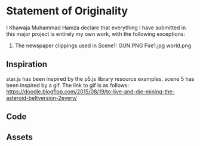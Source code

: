 # Statement of Originality

I Khawaja Muhammad Hamza declare that everything I have submitted in this major
project is entirely my own work, with the following exceptions:

1. The newspaper clippings used in Scene1:
GUN.PNG
Fire1.jpg
world.png
## Inspiration

star.js has been inspired by the p5.js library resource examples.
scene 5 has been inspired by a gif. The link to gif is as follows:
https://doodle.blogflop.com/2015/08/19/to-live-and-die-mining-the-asteroid-beltversion-2every/

## Code



## Assets
